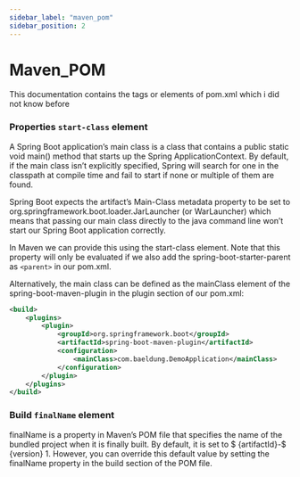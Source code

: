 ```yaml
---
sidebar_label: "maven_pom"
sidebar_position: 2
---
```


# Maven_POM

This documentation contains the tags or elements of pom.xml which i did not know before

### Properties `start-class` element

A Spring Boot application’s main class is a class that contains a public static void main() method that starts up the Spring ApplicationContext. By default, if the main class isn’t explicitly specified, Spring will search for one in the classpath at compile time and fail to start if none or multiple of them are found.

Spring Boot expects the artifact’s Main-Class metadata property to be set to org.springframework.boot.loader.JarLauncher (or WarLauncher) which means that passing our main class directly to the java command line won’t start our Spring Boot application correctly.

In Maven we can provide this using the start-class element. Note that this property will only be evaluated if we also add the spring-boot-starter-parent as `<parent>` in our pom.xml.

Alternatively, the main class can be defined as the mainClass element of the spring-boot-maven-plugin in the plugin section of our pom.xml:

``` xml
<build>
    <plugins>
        <plugin>
            <groupId>org.springframework.boot</groupId>
            <artifactId>spring-boot-maven-plugin</artifactId>             
            <configuration>    
                <mainClass>com.baeldung.DemoApplication</mainClass>
            </configuration>
        </plugin>
    </plugins>
</build>
```

### Build `finalName` element

finalName is a property in Maven’s POM file that specifies the name of the bundled project when it is finally built. By default, it is set to $ {artifactId}-$ {version} 1. However, you can override this default value by setting the finalName property in the build section of the POM file.